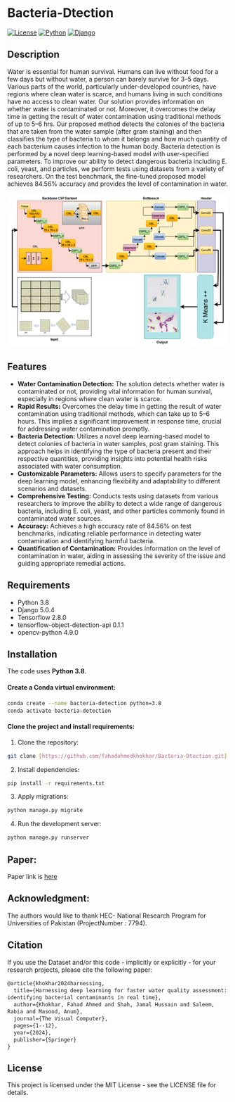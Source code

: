 # Bacteria-Dtection


[![License](https://img.shields.io/badge/license-MIT-blue.svg)](LICENSE)
[![Python](https://img.shields.io/badge/python-3.8%20-blue.svg)]()
[![Django](https://img.shields.io/badge/django-5.0.4%20-blue.svg)]()

## Description
Water is essential for human survival. Humans can live without food for a few days but without water, 
a person can barely survive for 3–5 days. Various parts of the world, particularly under-developed countries, 
have regions where clean water is scarce, and humans living in such conditions have no access to clean water. 
Our solution provides information on whether water is contaminated or not. Moreover, it overcomes the delay time in getting 
the result of water contamination using traditional methods of up to 5–6 hrs. Our proposed method detects the colonies of 
the bacteria that are taken from the water sample (after gram staining) and then classifies the type of bacteria to whom 
it belongs and how much quantity of each bacterium causes infection to the human body. Bacteria detection is performed by
a novel deep learning-based model with user-specified parameters. To improve our ability to detect dangerous bacteria including
E. coli, yeast, and particles, we perform tests using datasets from a variety of researchers. On the test benchmark,
the fine-tuned proposed model achieves 84.56% accuracy and provides the level of contamination in water.

![Alt proposed_model](static/assets/img/landing/3.png)

## Features

- **Water Contamination Detection:** The solution detects whether water is contaminated or not, providing vital information for human survival, especially in regions where clean water is scarce.
- **Rapid Results:** Overcomes the delay time in getting the result of water contamination using traditional methods, which can take up to 5–6 hours. This implies a significant improvement in response time, crucial for addressing water contamination promptly.
- **Bacteria Detection:** Utilizes a novel deep learning-based model to detect colonies of bacteria in water samples, post gram staining. This approach helps in identifying the type of bacteria present and their respective quantities, providing insights into potential health risks associated with water consumption.
- **Customizable Parameters:** Allows users to specify parameters for the deep learning model, enhancing flexibility and adaptability to different scenarios and datasets.
- **Comprehensive Testing:** Conducts tests using datasets from various researchers to improve the ability to detect a wide range of dangerous bacteria, including E. coli, yeast, and other particles commonly found in contaminated water sources.
- **Accuracy:** Achieves a high accuracy rate of 84.56% on test benchmarks, indicating reliable performance in detecting water contamination and identifying harmful bacteria.
- **Quantification of Contamination:** Provides information on the level of contamination in water, aiding in assessing the severity of the issue and guiding appropriate remedial actions.

## Requirements

- Python 3.8
- Django 5.0.4
- Tensorflow 2.8.0
- tensorflow-object-detection-api 0.1.1
- opencv-python 4.9.0


## Installation

The code uses **Python 3.8**.

#### Create a Conda virtual environment:

```bash
conda create --name bacteria-detection python=3.8
conda activate bacteria-detection
```

#### Clone the project and install requirements:

1. Clone the repository:

```bash
git clone [https://github.com/fahadahmedkhokhar/Bacteria-Dtection.git]
```
2. Install dependencies:
```bash
pip install -r requirements.txt
```
3. Apply migrations:
```bash
python manage.py migrate
```
4. Run the development server:
```bash
python manage.py runserver
```
## Paper:

Paper link is [here](https://doi.org/10.1007/s00371-024-03382-7)

## Acknowledgment:
The authors would like to thank HEC- National Research Program for Universities of Pakistan (ProjectNumber : 7794).

## Citation

If you use the Dataset and/or this code - implicitly or explicitly - for your research projects, please cite the following paper:

```
@article{khokhar2024harnessing,
  title={Harnessing deep learning for faster water quality assessment: identifying bacterial contaminants in real time},
  author={Khokhar, Fahad Ahmed and Shah, Jamal Hussain and Saleem, Rabia and Masood, Anum},
  journal={The Visual Computer},
  pages={1--12},
  year={2024},
  publisher={Springer}
}
```

## License

This project is licensed under the MIT License - see the LICENSE file for details.

